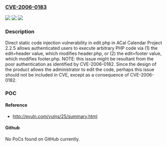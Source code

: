 ### [CVE-2006-0183](https://cve.mitre.org/cgi-bin/cvename.cgi?name=CVE-2006-0183)
![](https://img.shields.io/static/v1?label=Product&message=n%2Fa&color=blue)
![](https://img.shields.io/static/v1?label=Version&message=n%2Fa&color=blue)
![](https://img.shields.io/static/v1?label=Vulnerability&message=n%2Fa&color=brighgreen)

### Description

Direct static code injection vulnerability in edit.php in ACal Calendar Project 2.2.5 allows authenticated users to execute arbitrary PHP code via (1) the edit=header value, which modifies header.php, or (2) the edit=footer value, which modifies footer.php.  NOTE: this issue might be resultant from the poor authentication as identified by CVE-2006-0182.  Since the design of the product allows the administrator to edit the code, perhaps this issue should not be included in CVE, except as a consequence of CVE-2006-0182.

### POC

#### Reference
- http://evuln.com/vulns/25/summary.html

#### Github
No PoCs found on GitHub currently.

